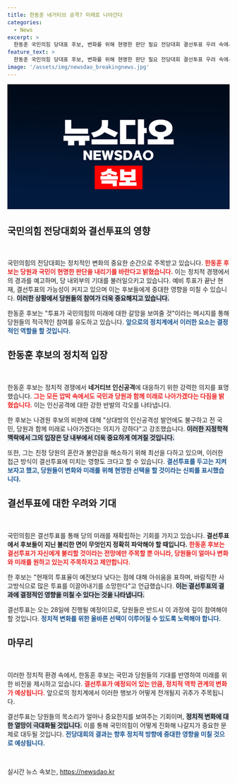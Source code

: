 ```yaml
---
title: 한동훈 네거티브 공격? 미래로 나아간다
categories:
  - News
excerpt: >
  한동훈 국민의힘 당대표 후보, 변화를 위해 현명한 판단 필요 전당대회 결선투표 우려 속에서도 당원들에게 높은 투표 참여를 요청! 미래를 바라보는 그의 전략은? 클릭해서 자세히 알아보세요!
feature_text: >
  한동훈 국민의힘 당대표 후보, 변화를 위해 현명한 판단 필요 전당대회 결선투표 우려 속에서도 당원들에게 높은 투표 참여를 요청! 미래를 바라보는 그의 전략은? 클릭해서 자세히 알아보세요!
image: '/assets/img/newsdao_breakingnews.jpg'
---
```


<p><img src="/assets/img/newsdao_breakingnews.jpg" alt="flaretime 속보" /></p>

<h2 data-ke-size="size26">국민의힘 전당대회와 결선투표의 영향</h2>

<p data-ke-size="size16">&nbsp;</p>

<p>국민의힘의 전당대회는 정치적인 변화의 중요한 순간으로 주목받고 있습니다. <b><span style="color: #ee2323;">한동훈 후보는 당원과 국민이 현명한 판단을 내리기를 바란다고 밝혔습니다.</span></b> 이는 정치적 경쟁에서의 경과를 예고하며, 당 내외부의 기대를 불러일으키고 있습니다. 예비 투표가 끝난 현재, 결선투표의 가능성이 커지고 있으며 이는 후보들에게 중대한 영향을 미칠 수 있습니다. <b><span style="background-color: #21538527;">이러한 상황에서 당원들의 참여가 더욱 중요해지고 있습니다.</span></b>   </p>

<p>한동훈 후보는 "투표가 국민의힘의 미래에 대한 갈망을 보여줄 것"이라는 메시지를 통해 당원들의 적극적인 참여를 유도하고 있습니다. <b><span style="color: #1a5490;">앞으로의 정치계에서 이러한 요소는 결정적인 역할을 할 것입니다.</span></b> </p>

<h2 data-ke-size="size26">한동훈 후보의 정치적 입장</h2>

<p data-ke-size="size16">&nbsp;</p>

<p>한동훈 후보는 정치적 경쟁에서 <b>네거티브 인신공격</b>에 대응하기 위한 강력한 의지를 표명했습니다. <b><span style="color: #ee2323;">그는 모든 압박 속에서도 국민과 당원과 함께 미래로 나아가겠다는 다짐을 밝혔습니다.</span></b> 이는 인신공격에 대한 강한 반발의 각오를 나타냅니다. </p>

<p>한 후보는 나경원 후보의 비판에 대해 "상대방의 인신공격성 발언에도 불구하고 전 국민, 당원과 함께 미래로 나아가겠다는 의지가 강하다"고 강조했습니다. <b><span style="background-color: #21538527;">이러한 지정학적 맥락에서 그의 입장은 당 내부에서 더욱 중요하게 여겨질 것입니다.</span></b> </p>

<p>또한, 그는 친정 당원의 혼란과 불안감을 해소하기 위해 최선을 다하고 있으며, 이러한 접근 방식이 결선투표에 미치는 영향도 크다고 할 수 있습니다. <b><span style="color: #1a5490;">결선투표를 두고는 지켜보자고 했고, 당원들이 변화와 미래를 위해 현명한 선택을 할 것이라는 신뢰를 표시했습니다.</span></b> </p>

<h2 data-ke-size="size26">결선투표에 대한 우려와 기대</h2>

<p data-ke-size="size16">&nbsp;</p>

<p>국민의힘은 결선투표를 통해 당의 미래를 재확립하는 기회를 가지고 있습니다. <b>결선투표에서 후보들이 지닌 불리한 면이 무엇인지 정확히 파악해야 할 때입니다.</b> <b><span style="color: #ee2323;">한동훈 후보는 결선투표가 자신에게 불리할 것이라는 전망에만 주목할 뿐 아니라, 당원들이 얼마나 변화와 미래를 원하고 있는지 주목하자고 제안합니다.</span></b></p>

<p>한 후보는 "현재의 투표율이 예전보다 낮다는 점에 대해 아쉬움을 표하며, 바람직한 사고방식으로 많은 투표를 이끌어내기를 소망한다"고 언급했습니다. <b><span style="background-color: #21538527;">이는 결선투표의 결과에 결정적인 영향을 미칠 수 있다는 것을 나타냅니다.</span></b> </p>

<p>결선투표는 오는 28일에 진행될 예정이므로, 당원들은 반드시 이 과정에 깊이 참여해야 할 것입니다. <b><span style="color: #1a5490;">정치적 변화를 위한 올바른 선택이 이루어질 수 있도록 노력해야 합니다.</span></b></p>

<h2 data-ke-size="size26">마무리</h2>

<p data-ke-size="size16">&nbsp;</p>

<p>이러한 정치적 환경 속에서, 한동훈 후보는 국민과 당원들의 기대를 반영하여 미래를 위한 비전을 제시하고 있습니다. <b><span style="color: #ee2323;">결선투표가 예정되어 있는 만큼, 정치적 역학 관계의 변화가 예상됩니다.</span></b> 앞으로의 정치계에서 이러한 행보가 어떻게 전개될지 귀추가 주목됩니다. </p>

<p>결선투표는 당원들의 목소리가 얼마나 중요한지를 보여주는 기회이며, <b><span style="background-color: #21538527;">정치적 변화에 대한 열망이 극대화될 것입니다.</span></b> 이를 통해 국민의힘이 어떻게 진화해 나갈지가 중요한 문제로 대두될 것입니다. <b><span style="color: #1a5490;">전당대회의 결과는 향후 정치적 방향에 중대한 영향을 미칠 것으로 예상됩니다.</span></b></p>

<p data-ke-size="size16">&nbsp;</p>
실시간 뉴스 속보는, <a href="https://newsdao.kr" rel="dofollow">https://newsdao.kr</a>


